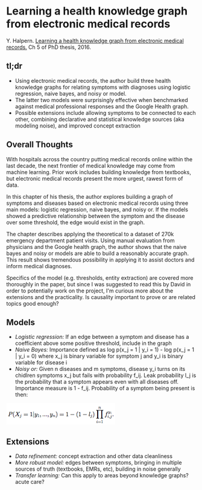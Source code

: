 # Learning a health knowledge graph from electronic medical records

Y. Halpern. [Learning a health knowledge graph from electronic medical records.](http://www.cs.nyu.edu/~halpern/files/halpern_thesis.pdf) Ch 5 of PhD thesis, 2016.

## tl;dr
 - Using electronic medical records, the author build three health knowledge graphs for relating symptoms with diagnoses using logistic regression, naive bayes, and noisy or model.
 - The latter two models were surprisingly effective when benchmarked against medical professional responses and the Google Health graph.
 - Possible extensions include allowing symptoms to be connected to each other, combining declarative and statistical knowledge sources (aka modeling noise), and improved concept extraction

## Overall Thoughts

With hospitals across the country putting medical records online within the last decade, the next frontier of medical knowledge may come from machine learning. Prior work includes building knowledge from textbooks, but electronic medical records present the more urgest, rawest form of data. 

In this chapter of his thesis, the author explores building a graph of symptoms and diseases based on electronic medical records using three main models: logistic regression, naive bayes, and noisy or. If the models showed a predictive relationship between the symptom and the disease over some threshold, the edge would exist in the graph.

The chapter describes applying the theoretical to a dataset of 270k emergency department patient visits. Using manual evaluation from physicians and the Google health graph, the author shows that the naive bayes and noisy or models are able to build a reasonably accurate graph. This result shows tremendous possibility in applying it to assist doctors and inform medical diagnoses.

Specifics of the model (e.g. thresholds, entity extraction) are covered more thoroughly in the paper, but since I was suggested to read this by David in order to potentially work on the project, I'm curious more about the extensions and the practicality. Is causality important to prove or are related topics good enough?

## Models
 - *Logistic regression:* If an edge between a symptom and disease has a coefficient above some positive threshold, include in the graph
 - *Naive Bayes:* Importance defined as log p(x_j = 1 | y_i = 1) - log p(x_j = 1 | y_i = 0) where x_j is binary variable for symptom j and y_i is binary variable for disease i
 - *Noisy or:* Given n diseases and m symptoms, disease y_i turns on its chidlren symptoms x_j but fails with probability f_ij. Leak probability l_j is the probability that a symptom appears even with all diseases off. Importance measure is 1 - f_ij. Probability of a symptom being present is then:

 ![Noisy or probability](../img/Halpern_ch5/noisy_or.png)

## Extensions
 - *Data refinement:* concept extraction and other data cleanliness
 - *More robust model:* edges between symptoms, bringing in multiple sources of truth (textbooks, EMRs, etc), building in noise generally
 - *Transfer learning:* Can this apply to areas beyond knowledge graphs? acute care?